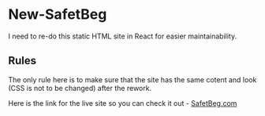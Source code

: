 # New-SafetBeg
I need to re-do this static HTML site in React for easier maintainability.

## Rules
The only rule here is to make sure that the site has the same cotent and look (CSS is not to be changed) after the rework.

Here is the link for the live site so you can check it out - [SafetBeg.com](https://safetbeg.com/)

